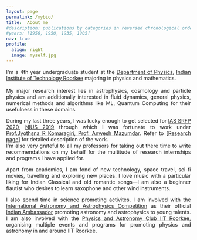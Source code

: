 ```yaml
---
layout: page
permalink: /mybio/
title:  About me 
#description: publications by categories in reversed chronological order. generated by jekyll-scholar.
#years: [1956, 1950, 1935, 1905]
nav: true
profile:
  align: right 
  image: myself.jpg
---
```

<div id="bio_anim">
<p align="justify">
I'm a 4th year undergraduate student at the <a href="https://ph.iitr.ac.in/departments/PH/pages/index.html">Department of Physics</a>, <a href="https://new.iitr.ac.in/">Indian Institute of Technology Roorkee</a> majoring in physics and mathematics. <br/> <br/> My major research interest lies in astrophysics, cosmology and particle physics and am additionally interested in  fluid dynamics, general physics, numerical methods and algorithms like ML, Quantum Computing for their usefulness in these domains. </p> 

<p align="justify"> During my last three years, I was lucky enough to get selected for <a href="https://web-japps.ias.ac.in:8443/fellowship2020/lists/result.jsp">IAS SRFP 2020</a>, <a href="https://www.hbcse.tifr.res.in/data/national-initiative-on-undergraduate-sciences-nius">NIUS 2019</a> through which I was fortunate to work under <a href="http://chep.iisc.ac.in/Personnel/pages/jyothsna/index.html">Prof.Jyothsna R Komaragiri, <a href="https://scholar.google.co.in/citations?user=UOV5qTsAAAAJ&hl=en">Prof. Anwesh Mazumdar</a>. Refer to [<a href="/vanshaj-kerni/projects/">Research page</a>] for detailed description of the work. <br/> I'm also very grateful to all my professors for taking out there time to write recommendations on my behalf for the multitude of research internships and programs I have applied for. 

<p align="justify">
Apart from academics, I am fond of new technology, space travel, sci-fi movies, travelling and exploring new places. I love music with a particular liking for Indian Classical and old romantic songs—I am also a beginner flautist who desires to learn saxophone and other wind instruments.
</p>

<p align="justify">
I also spend time in science promoting activites. I am involved with the <a href="https://iaac.space/en/">International Astronomy and Astrophysics Competition</a> as their official <a href="https://iaac.space/en/vankerni">Indian Ambassador</a> promoting astronomy and astrophysics to young talents. I am also involved with the <a href="https://www.facebook.com/physastroclubiitr/">Physics and Astronomy Club IIT Roorkee</a>, organising multiple events and programs for promoting physics and astronomy in and around IIT Roorkee.
</p>